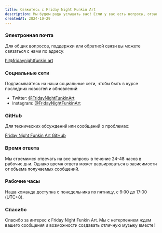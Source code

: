 ```yaml
---
title: Свяжитесь с Friday Night Funkin Art
description: Мы будем рады услышать вас! Если у вас есть вопросы, отзывы или вы просто хотите поздороваться, не стесняйтесь связаться с нами любым из предложенных способов.
createdAt: 2024-10-29
---
```


### Электронная почта

Для общих вопросов, поддержки или обратной связи вы можете связаться с нами по адресу:

[hi@fridaynightfunkin.art](mailto:hi@fridaynightfunkin.art)

### Социальные сети

Подписывайтесь на наши социальные сети, чтобы быть в курсе последних новостей и обновлений:

- Twitter: [@FridayNightFunkinArt](https://twitter.com/friday-night-funkin-art)
- Instagram: [@FridayNightFunkinArt](https://instagram.com/friday-night-funkin-art)

### GitHub

Для технических обсуждений или сообщений о проблемах:

[Friday Night Funkin Art GitHub](https://github.com/ZissyW/friday-night-funkin-art)

### Время ответа

Мы стремимся отвечать на все запросы в течение 24-48 часов в рабочие дни. Однако время ответа может варьироваться в зависимости от объема получаемых сообщений.

### Рабочие часы

Наша команда доступна с понедельника по пятницу, с 9:00 до 17:00 (UTC+8).

### Спасибо

Спасибо за интерес к Friday Night Funkin Art. Мы с нетерпением ждем вашего сообщения и возможности создавать отличную музыку вместе! 